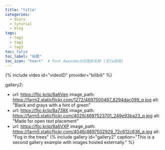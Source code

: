 ```yaml
---
title: "title"
categories:
  - diary
  - tutorial
  - blog
tags:
  - tag1
  - tag2
  - tag3
toc: false
toc_label: "标题"
toc_icon: "heart"  # Font Awesome对应图标名称 (无fa前缀)	
---
```

<!-- 文章插入视频，video_id为哔哩哔哩视频bvid -->
 {% include video id="videoID" provider="bilibili" %}

<!-- 文章插入相册 -->
gallery2:
  - url: https://flic.kr/p/8a6Ven
    image_path: https://farm2.staticflickr.com/1272/4697500467_8294dac099_q.jpg
    alt: "Black and grays with a hint of green"
  - url: https://flic.kr/p/8a738X
    image_path: https://farm5.staticflickr.com/4029/4697523701_249e93ba23_q.jpg
    alt: "Made for open text placement"
  - url: https://flic.kr/p/8a6VXP
    image_path: https://farm5.staticflickr.com/4046/4697502929_72c612c636_q.jpg
    alt: "Fog in the trees"
{% include gallery id="gallery2" caption="This is a second gallery example with images hosted externally." %}